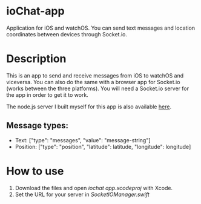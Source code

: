 # ioChat-app
Application for iOS and watchOS. You can send text messages and location coordinates between devices through Socket.io.

# Description

This is an app to send and receive messages from iOS to watchOS and viceversa. You can also do the same with a browser app for Socket.io (works between the three platforms). You will need a Socket.io server for the app in order to get it to work.

The node.js server I built myself for this app is also available [here](https://github.com/cmaciasjimenez/ioChat-server).

## Message types:

- Text: ["type": "messages", "value": "message-string"]
- Position: ["type": "position", "latitude": latitude, "longitude": longitude]

# How to use

1. Download the files and open *iochat app.xcodeproj* with Xcode.
2. Set the URL for your server in *SocketIOManager.swift*

